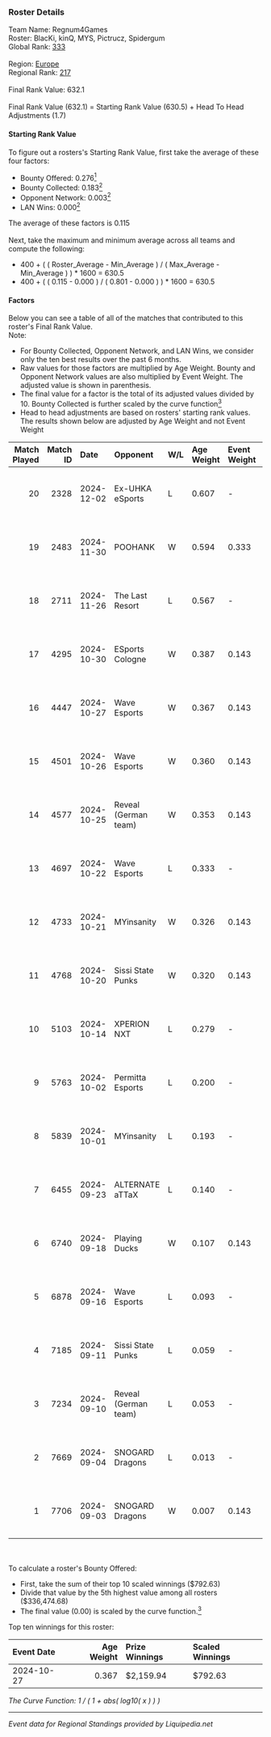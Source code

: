 ### Roster Details<br />
Team Name: Regnum4Games<br />
Roster: BlacKi, kinQ, MYS, Pictrucz, Spidergum<br />
Global Rank: [333](../standings_global.md)<br />
<br />
Region: [Europe]( ../standings_europe.md)<br />
Regional Rank: [217]( ../standings_europe.md)<br />
<br />
Final Rank Value:  632.1<br />
<br />
Final Rank Value (632.1) = Starting Rank Value (630.5) + Head To Head Adjustments (1.7)<br />

#### Starting Rank Value<br />
To figure out a rosters's Starting Rank Value, first take the average of these four factors:<br />
- Bounty Offered: 0.276[<sup>1</sup>](#table2)
- Bounty Collected: 0.183[<sup>2</sup>](#table1)
- Opponent Network: 0.003[<sup>2</sup>](#table1)
- LAN Wins: 0.000[<sup>2</sup>](#table1)

The average of these factors is 0.115<br />
<br />
Next, take the maximum and minimum average across all teams and compute the following:<br />
- 400 + ( ( Roster_Average - Min_Average ) / ( Max_Average - Min_Average ) ) * 1600 = 630.5
- 400 + ( ( 0.115 - 0.000 ) / ( 0.801 - 0.000 ) ) * 1600 = 630.5


#### Factors<br />
Below you can see a table of all of the matches that contributed to this roster's Final Rank Value.<br />
Note:<br />

- For Bounty Collected, Opponent Network, and LAN Wins, we consider only the ten best results over the past 6 months.
- Raw values for those factors are multiplied by Age Weight. Bounty and Opponent Network values are also multiplied by Event Weight. The adjusted value is shown in parenthesis.
- The final value for a factor is the total of its adjusted values divided by 10. Bounty Collected is further scaled by the curve function[<sup>3</sup>](#curveFunction)
- Head to head adjustments are based on rosters' starting rank values. The results shown below are adjusted by Age Weight and not Event Weight
<span id="table1"></span><br />


| Match Played | Match ID | Date       | Opponent             | W/L | Age Weight | Event Weight | Bounty Collected | Opponent Network | LAN Wins  | H2H Adj. | Roster                                     |
| -: | -: | :- | :- | :- | :- | :- | :- | :- | :- | -: | :- |
|           20 |     2328 | 2024-12-02 | Ex-UHKA eSports      | L   | 0.607      | -            | -                | -                | -         |   -12.86 | BlacKi, kinQ, MYS, Pictrucz, Spidergum     |
|           19 |     2483 | 2024-11-30 | POOHANK              | W   | 0.594      | 0.333        | 0.000 (0.000)    | 0.016 (0.003)    | 0 (0.000) |     7.43 | BlacKi, kinQ, MYS, Pictrucz, Spidergum     |
|           18 |     2711 | 2024-11-26 | The Last Resort      | L   | 0.567      | -            | -                | -                | -         |    -7.02 | BlacKi, kinQ, MYS, Pictrucz, Spidergum     |
|           17 |     4295 | 2024-10-30 | ESports Cologne      | W   | 0.387      | 0.143        | 0.000 (0.000)    | 0.017 (0.001)    | 0 (0.000) |     3.42 | BlacKi, kinQ, MYS, Pictrucz, Spidergum     |
|           16 |     4447 | 2024-10-27 | Wave Esports         | W   | 0.367      | 0.143        | 0.001 (0.000)    | 0.113 (0.006)    | 0 (0.000) |     5.80 | BlacKi, catf1sh, kinQ, Pictrucz, Spidergum |
|           15 |     4501 | 2024-10-26 | Wave Esports         | W   | 0.360      | 0.143        | 0.001 (0.000)    | 0.113 (0.006)    | 0 (0.000) |     5.78 | BlacKi, catf1sh, kinQ, Pictrucz, Spidergum |
|           14 |     4577 | 2024-10-25 | Reveal (German team) | W   | 0.353      | 0.143        | 0.001 (0.000)    | 0.192 (0.010)    | 0 (0.000) |     5.91 | BlacKi, catf1sh, kinQ, Pictrucz, Spidergum |
|           13 |     4697 | 2024-10-22 | Wave Esports         | L   | 0.333      | -            | -                | -                | -         |    -5.24 | BlacKi, catf1sh, kinQ, Pictrucz, Spidergum |
|           12 |     4733 | 2024-10-21 | MYinsanity           | W   | 0.326      | 0.143        | 0.002 (0.000)    | 0.086 (0.004)    | 0 (0.000) |     5.69 | BlacKi, kinQ, MYS, Pictrucz, Spidergum     |
|           11 |     4768 | 2024-10-20 | Sissi State Punks    | W   | 0.320      | 0.143        | 0.000 (0.000)    | 0.068 (0.003)    | 0 (0.000) |     4.82 | BlacKi, catf1sh, kinQ, Pictrucz, Spidergum |
|           10 |     5103 | 2024-10-14 | XPERION NXT          | L   | 0.279      | -            | -                | -                | -         |    -4.12 | BlacKi, kinQ, MYS, Pictrucz, Spidergum     |
|            9 |     5763 | 2024-10-02 | Permitta Esports     | L   | 0.200      | -            | -                | -                | -         |    -1.72 | BlacKi, kinQ, MYS, Pictrucz, Spidergum     |
|            8 |     5839 | 2024-10-01 | MYinsanity           | L   | 0.193      | -            | -                | -                | -         |    -2.83 | BlacKi, catf1sh, kinQ, Pictrucz, Spidergum |
|            7 |     6455 | 2024-09-23 | ALTERNATE aTTaX      | L   | 0.140      | -            | -                | -                | -         |    -0.68 | BlacKi, kinQ, MYS, Pictrucz, Spidergum     |
|            6 |     6740 | 2024-09-18 | Playing Ducks        | W   | 0.107      | 0.143        | 0.000 (0.000)    | 0.000 (0.000)    | 0 (0.000) |     0.73 | BlacKi, catf1sh, kinQ, Pictrucz, Spidergum |
|            5 |     6878 | 2024-09-16 | Wave Esports         | L   | 0.093      | -            | -                | -                | -         |    -1.47 | BlacKi, kinQ, MYS, Pictrucz, Spidergum     |
|            4 |     7185 | 2024-09-11 | Sissi State Punks    | L   | 0.059      | -            | -                | -                | -         |    -1.01 | BlacKi, kinQ, MYS, Pictrucz, Spidergum     |
|            3 |     7234 | 2024-09-10 | Reveal (German team) | L   | 0.053      | -            | -                | -                | -         |    -0.84 | BlacKi, catf1sh, kinQ, Pictrucz, Spidergum |
|            2 |     7669 | 2024-09-04 | SNOGARD Dragons      | L   | 0.013      | -            | -                | -                | -         |    -0.22 | BlacKi, kinQ, MYS, Pictrucz, Spidergum     |
|            1 |     7706 | 2024-09-03 | SNOGARD Dragons      | W   | 0.007      | 0.143        | 0.000 (0.000)    | 0.039 (0.000)    | 0 (0.000) |     0.09 | BlacKi, catf1sh, kinQ, Pictrucz, Spidergum |

<br />
<span id="table2"></span><br />
To calculate a roster's Bounty Offered:<br />

- First, take the sum of their top 10 scaled winnings ($792.63)
- Divide that value by the 5th highest value among all rosters ($336,474.68)
- The final value (0.00) is scaled by the curve function.[<sup>3</sup>](#curveFunction)

Top ten winnings for this roster:<br />

| Event Date | Age Weight | Prize Winnings | Scaled Winnings |
| :- | -: | :- | :- |
| 2024-10-27 |      0.367 | $2,159.94      | $792.63         |


<span id="curveFunction"></span>_The Curve Function: 1 / ( 1 + abs( log10( x ) ) )_<br />

---
_Event data for Regional Standings provided by Liquipedia.net_<br />

